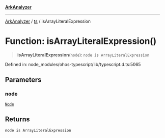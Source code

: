 [**ArkAnalyzer**](../../../../README.md)

***

[ArkAnalyzer](../../../../globals.md) / [ts](../README.md) / isArrayLiteralExpression

# Function: isArrayLiteralExpression()

> **isArrayLiteralExpression**(`node`): `node is ArrayLiteralExpression`

Defined in: node\_modules/ohos-typescript/lib/typescript.d.ts:5065

## Parameters

### node

[`Node`](../interfaces/Node.md)

## Returns

`node is ArrayLiteralExpression`
